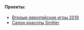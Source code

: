 <h4>Проекты:</h4>
<ul>
	<li>
		<a href="https://alesijbusch.github.io/euro2019/">
			Вторые европейские игры 2019
		</a>
	</li>
	<li>
		<a href="https://alesijbusch.github.io/smitler/">
			Салон красоты Smitler
		</a>
	</li>

</ul>

